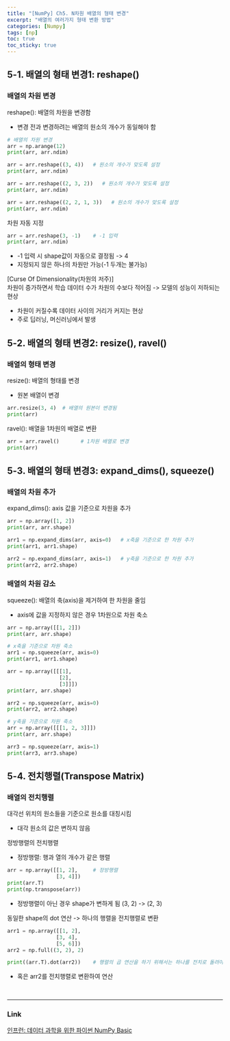 ```yaml
---
title: "[NumPy] Ch5. N차원 배열의 형태 변경"
excerpt: "배열의 여러가지 형태 변환 방법"
categories: [Numpy]
tags: [np]
toc: true
toc_sticky: true
---
```


## 5-1. 배열의 형태 변경1: reshape()
### 배열의 차원 변경
reshape(): 배열의 차원을 변경함
* 변경 전과 변경하려는 배열의 원소의 개수가 동일해야 함

~~~python
# 배열의 차원 변경
arr = np.arange(12)
print(arr, arr.ndim)

arr = arr.reshape((3, 4))   # 원소의 개수가 맞도록 설정
print(arr, arr.ndim)

arr = arr.reshape((2, 3, 2))   # 원소의 개수가 맞도록 설정
print(arr, arr.ndim)

arr = arr.reshape((2, 2, 1, 3))   # 원소의 개수가 맞도록 설정
print(arr, arr.ndim)
~~~

차원 자동 지정
~~~python
arr = arr.reshape(3, -1)    # -1 입력
print(arr, arr.ndim)
~~~

* -1 입력 시 shape값이 자동으로 결정됨 -> 4
* 지정되지 않은 하나의 차원만 가능(-1 두개는 불가능)

[Curse Of Dimensionality(차원의 저주)] <br/>
차원이 증가하면서 학습 데이터 수가 차원의 수보다 적어짐 -> 모델의 성능이 저하되는 현상
* 차원이 커질수록 데이터 사이의 거리가 커지는 현상
* 주로 딥러닝, 머신러닝에서 발생


## 5-2. 배열의 형태 변경2: resize(), ravel()

### 배열의 형태 변경
resize(): 배열의 형태를 변경
* 원본 배열이 변경
```python
arr.resize(3, 4)  # 배열의 원본이 변경됨
print(arr)
```

ravel(): 배열을 1차원의 배열로 변환
```python
arr = arr.ravel()       # 1차원 배열로 변경
print(arr)
```

## 5-3. 배열의 형태 변경3: expand_dims(), squeeze()
### 배열의 차원 추가
expand_dims(): axis 값을 기준으로 차원을 추가
```python
arr = np.array([1, 2])
print(arr, arr.shape)

arr1 = np.expand_dims(arr, axis=0)   # x축을 기준으로 한 차원 추가
print(arr1, arr1.shape)

arr2 = np.expand_dims(arr, axis=1)   # y축을 기준으로 한 차원 추가
print(arr2, arr2.shape)
```

### 배열의 차원 감소
squeeze(): 배열의 축(axis)을 제거하여 한 차원을 줄임
* axis에 값을 지정하지 않은 경우 1차원으로 차원 축소

```python
arr = np.array([[1, 2]])
print(arr, arr.shape)

# x축을 기준으로 차원 축소
arr1 = np.squeeze(arr, axis=0)
print(arr1, arr1.shape)

arr = np.array([[[1], 
                 [2], 
                 [3]]])
print(arr, arr.shape)

arr2 = np.squeeze(arr, axis=0)
print(arr2, arr2.shape)

# y축을 기준으로 차원 축소
arr = np.array([[[1, 2, 3]]])
print(arr, arr.shape)

arr3 = np.squeeze(arr, axis=1)
print(arr3, arr3.shape)
```


## 5-4. 전치행렬(Transpose Matrix)
### 배열의 전치행렬
대각선 위치의 원소들을 기준으로 원소를 대칭시킴
* 대각 원소의 값은 변하지 않음

정방행렬의 전치행렬
* 정방행렬: 행과 열의 개수가 같은 행렬
```python
arr = np.array([[1, 2],     # 정방행렬
                [3, 4]])
print(arr.T)
print(np.transpose(arr))
```
* 정방행렬이 아닌 경우 shape가 변하게 됨 (3, 2) -> (2, 3)

동일한 shape의 dot 연산 -> 하나의 행렬을 전치행렬로 변환
```python
arr1 = np.array([[1, 2], 
                [3, 4], 
                [5, 6]])
arr2 = np.full((3, 2), 2)

print((arr.T).dot(arr2))    # 행렬의 곱 연산을 하기 위해서는 하나를 전치로 돌려야됨
```
* 혹은 arr2를 전치행렬로 변환하여 연산

<br/>

*** 

### Link
[인프런: 데이터 과학을 위한 파이썬 NumPy Basic](https://www.inflearn.com/course/데이터-과학-넘파이-기본/dashboard)